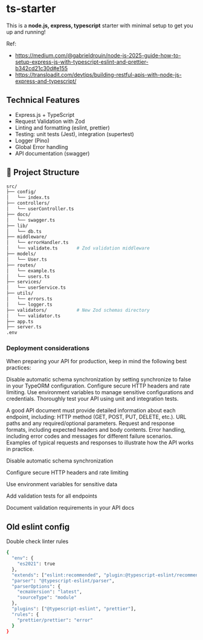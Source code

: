 # ts-starter

This is a **node.js, express, typescript** starter with minimal setup to get you up and running!

Ref:

- https://medium.com/@gabrieldrouin/node-js-2025-guide-how-to-setup-express-js-with-typescript-eslint-and-prettier-b342cd21c30d#e155
- https://transloadit.com/devtips/building-restful-apis-with-node-js-express-and-typescript/

## Technical Features

- Express.js + TypeScript
- Request Validation with Zod
- Linting and formatting (eslint, prettier)
- Testing: unit tests (Jest), integration (supertest)
- Logger (Pino)
- Global Error handling
- API documentation (swagger)

## 📁 Project Structure

```bash
src/
├── config/
│   └── index.ts
├── controllers/
│   └── userController.ts
├── docs/
│   └── swagger.ts
├── lib/
│   └── db.ts
├── middleware/
│   └── errorHandler.ts
│   └── validate.ts       # Zod validation middleware
├── models/
│   └── User.ts
├── routes/
│   └── example.ts
│   └── users.ts
├── services/
│   └── userService.ts
├── utils/
│   └── errors.ts
│   └── logger.ts
├── validators/           # New Zod schemas directory
│   └── validator.ts
├── app.ts
├── server.ts
.env
```

### Deployment considerations

When preparing your API for production, keep in mind the following best practices:

Disable automatic schema synchronization by setting synchronize to false in your TypeORM configuration.
Configure secure HTTP headers and rate limiting.
Use environment variables to manage sensitive configurations and credentials.
Thoroughly test your API using unit and integration tests.

A good API document must provide detailed information about each endpoint, including:
HTTP method (GET, POST, PUT, DELETE, etc.).
URL paths and any required/optional parameters.
Request and response formats, including expected headers and body contents.
Error handling, including error codes and messages for different failure scenarios.
Examples of typical requests and responses to illustrate how the API works in practice.

Disable automatic schema synchronization

Configure secure HTTP headers and rate limiting

Use environment variables for sensitive data

Add validation tests for all endpoints

Document validation requirements in your API docs

## Old eslint config

Double check linter rules

```bash
{
  "env": {
    "es2021": true
  },
  "extends": ["eslint:recommended", "plugin:@typescript-eslint/recommended", "prettier"],
  "parser": "@typescript-eslint/parser",
  "parserOptions": {
    "ecmaVersion": "latest",
    "sourceType": "module"
  },
  "plugins": ["@typescript-eslint", "prettier"],
  "rules": {
    "prettier/prettier": "error"
  }
}
```
